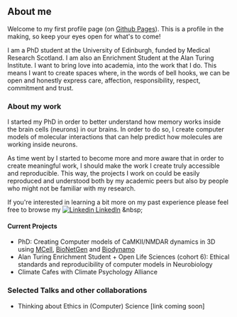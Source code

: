 ## About me

Welcome to my first profile page (on [Github Pages](https://docs.github.com/categories/github-pages-basics/)). This is a profile in the making, so keep your eyes open for what's to come!

I am a PhD student at the University of Edinburgh, funded by Medical Research Scotland. I am also an Enrichment Student at the Alan Turing Institute.
I want to bring love into academia, into the work that I do. This means I want to create spaces where, in the words of bell hooks, we can be open and honestly express care, affection, responsibility, respect, commitment and trust.

### About my work

I started my PhD in order to better understand how memory works inside the brain cells (neurons) in our brains. In order to do so, I create computer models of molecular interactions that can help predict how molecules are working inside neurons. 

As time went by I started to become more and more aware that in order to create meaningful work, I should make the work I create truly accessible and reproducible. This way, the projects I work on could be easily reproduced and understood both by my academic peers but also by people who might not be familiar with my research. 

If you're interested in learning a bit more on my past experience please feel free to browse my [![Linkedin](https://i.stack.imgur.com/gVE0j.png) LinkedIn]([https://www.linkedin.com/](https://www.linkedin.com/in/susana-roman-garcia/))
&nbsp;

#### Current Projects

- PhD: Creating Computer models of CaMKII/NMDAR dynamics in 3D using [MCell](https://mcell.org/), [BioNetGen](http://bionetgen.org/) and [Biodynamo](https://biodynamo.org/)
- Alan Turing Enrichment Student + Open Life Sciences (cohort 6): Ethical standards and reproducibility of computer models in Neurobiology
- Climate Cafes with Climate Psychology Alliance

### Selected Talks and other collaborations

- Thinking about Ethics in (Computer) Science [link coming soon]

